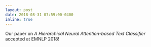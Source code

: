 ```yaml
---
layout: post
date: 2018-08-31 07:59:00-0400
inline: true
---
```


Our paper on *A Hierarchical Neural Attention-based Text Classifier* accepted at EMNLP 2018!  

